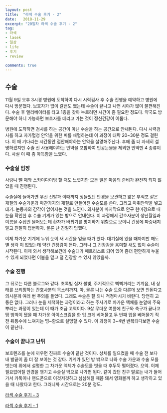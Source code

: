 ```yaml
---
layout: post
title:  "라섹 수술 후기 - 2"
date:   2018-11-29
excerpt: "20일차 라섹 수술 후기 - 2"
tag:
- 라섹 
- lasek
- 일상
- life
- 후기
- review

comments: true
---
```


## 수술 

11월 9일 오후 3시경 병원에 도착하여 다시 시력검사 후 수술 진행을 예약하고 병원에 다시 방문했다. 보호자가 없이 갈뻔도 했는데 수술이 끝나고 나면 시야가 많이 불편해진다. 수술 후 엘리베이터를 타고 1층을 찾아 누르려면 시간이 좀 필요한 정도다. 약국도 방문해야 하니 가능하면 보호자를 데리고 가는 것이 정신건강이 이롭다.

병원에 도착하면 검사를 하는 공간이 아닌 수술을 하는 공간으로 안내된다. 다시 시력검사를 하고 자가혈청 안약을 위한 피를 채혈하는데 이 과정이 대략 20~30분 정도 걸린다. 이 때 기다리는 시간동안 점안해야하는 안약을 설명해주신다. 후에 좀 더 자세히 설명하겠지만 수술 전 사용해야하는 안약을 포함하여 인공눈물을 제외한 안약만 4 종류이다. 사실 이 때 좀 아득함을 느꼈다.


### 수술실 입장

사랑니 뺄 때와 스카이다이빙 할 때도 느꼇지만 모든 일은 마음의 준비가 완전히 되지 않았을 때 진행된다.

수술실에 들어가면 우선 신발과 이때까지 정들었던 안경을 보관하고 얇은 부직포 같은 재질의 수술가운과 마찬가지의 재질로 만들어진 수술모를 쓴다. 그리고 마취안약을 넣고 대기. 눈동자의 감각이 없어지는 것을 느낀다. 의사분이 마지막으로 안구 현미경으로 내 눈을 확인한 후 수술 기계가 있는 방으로 안내한다. 이 과정에서 간호사분이 생년월일과 이름을 수십번 물어보는데 환자가 바뀌기를 방지하기 위함으로 보이니 긴장에 짜증내지 말고 친절히 답변하자. 물론 난 친절히 답했다.

이제 차가운 기계에 누워 눈이 새 시간을 얻을 때가 왔다. 대기실에 있을 때까지만 해도 별 생각 이 없었는데 약간 긴장감이 든다. 그러나 그 긴장감을 음미할 새도 없이 수술이 시작된다. 이제 와서 생각해보건데 수술대가 매트리스로 되어 있어 좀더 편안하게 누울 수 있게 되었다면 이불을 덮고 덜 긴장할 수 있지 않았을까.


### 수술 진행

그 뒤로는 다른 블로그와 같다. 초록빛 십자 불빛, 주기적으로 삑삑거리는 기계음, 내 상태를 브리핑하는 간호사분의 목소리까지. 아, 물론 나는 수술 도중 다른데 보면 안된다고 의사분께 여러 번 주의를 들었다. 그래도 수술은 잘 되니 걱정마시기 바란다. 당연히 고통은 없다. 그러나 눈을 세척하는 과정이라고 하는 주사기로 차가운 액체를 눈알에 주욱 뿌리는 과정이 있는데 이 때가 조금 고역이다. 9살 무더운 여름에 친구와 축구가 끝나고 땀 범벅이 됐을 때 차가운 아이스크림을 한 입 크게 베어물고 두 번째 입을 베어물기 직전 뒤통수에 느껴지는 띵\~함으로 설명할 수 있다. 이 과정이 3~4번 반복되다보면 수술이 끝난다.


### 수술이 끝나고 난뒤

보호렌즈를 눈에 끼우면 진짜로 수술이 끝난 것이다. 상체를 일으켰을 때 수술 전 보다 내 발끝이 좀 더 잘 보이는 것 같다. 기계가 있던 방 밖으로 나와 수술 가운과 수술 모를 벗는데 위에서 설명한 그 차가운 액체가 수술모를 벗을 때 후두둑 떨어졌다. 으악. 이제 필요없어질 안경을 챙기고 수술실 밖으로 나가면 된다. 같이 갔던 친구 말로는 내가 들어가서 카톡이나 핸드폰으로 이것저것하고 심심해질 때쯤 돼서 영화볼까 하고 생각하고 있을 때 나왔다고 한다. 그러니까 시간으로는 20분 정도.

[라섹 수술 후기 - 3](https://queez0405.github.io/lasek-review-3/)

[라섹 수술 후기 - 1](https://queez0405.github.io/lasek-review-1/)
